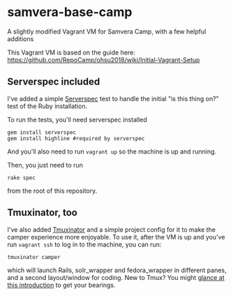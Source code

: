 # samvera-base-camp
A slightly modified Vagrant VM for Samvera Camp, with a few helpful additions

This Vagrant VM is based on the guide here:
https://github.com/RepoCamp/ohsu2018/wiki/Initial-Vagrant-Setup


## Serverspec included

I've added a simple [Serverspec](https://serverspec.org/) test to handle the initial "is this thing on?" test of the Ruby installation.

To run the tests, you'll need serverspec installed

```
gem install serverspec
gem install highline #required by serverspec
```
And you'll also need to run `vagrant up` so the machine is up and running.

Then, you just need to run

```
rake spec
```

from the root of this repository.

## Tmuxinator, too

I've also added [Tmuxinator](https://github.com/tmuxinator/tmuxinator) and a simple project config for it to make the camper experience more enjoyable. To use it, after the VM is up and you've run `vagrant ssh` to log in to the machine, you can run:

```
tmuxinator camper
```
which will launch Rails, solr_wrapper and fedora_wrapper in different panes, and a second layout/window for coding. New to Tmux? You might [glance at this introduction](https://www.sitepoint.com/tmux-a-simple-start/) to get your bearings.
